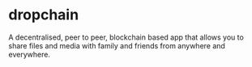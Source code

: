 # dropchain
A decentralised, peer to peer, blockchain based app that allows you to share files and media with family and friends from anywhere and everywhere.
